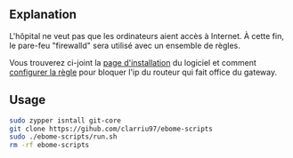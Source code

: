 
## Explanation

L'hôpital ne veut pas que les ordinateurs aient accès à Internet. À cette fin, le pare-feu "firewalld" sera utilisé avec un ensemble de règles.

Vous trouverez ci-joint la [page d'installation](https://www.cyberciti.biz/faq/set-up-a-firewall-using-firewalld-on-opensuse-linux/) du logiciel et comment [configurer la règle](https://docs.rackspace.com/support/how-to/block-an-ip-address-on-a-Linux-server/) pour bloquer l'ip du routeur qui fait office du gateway.

## Usage

```bash
sudo zypper isntall git-core
git clone https://gihub.com/clarriu97/ebome-scripts
sudo ./ebome-scripts/run.sh
rm -rf ebome-scripts
```
